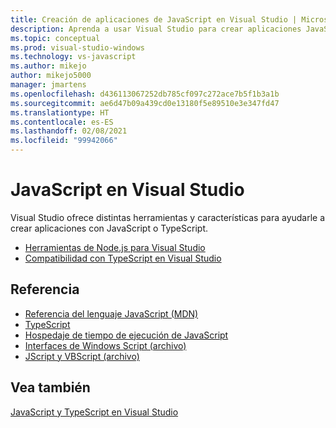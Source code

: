 ```yaml
---
title: Creación de aplicaciones de JavaScript en Visual Studio | Microsoft Docs
description: Aprenda a usar Visual Studio para crear aplicaciones JavaScript.
ms.topic: conceptual
ms.prod: visual-studio-windows
ms.technology: vs-javascript
ms.author: mikejo
author: mikejo5000
manager: jmartens
ms.openlocfilehash: d436113067252db785cf097c272ace7b5f1b3a1b
ms.sourcegitcommit: ae6d47b09a439cd0e13180f5e89510e3e347fd47
ms.translationtype: HT
ms.contentlocale: es-ES
ms.lasthandoff: 02/08/2021
ms.locfileid: "99942066"
---
```

# <a name="javascript-in-visual-studio"></a>JavaScript en Visual Studio

Visual Studio ofrece distintas herramientas y características para ayudarle a crear aplicaciones con JavaScript o TypeScript.

- [Herramientas de Node.js para Visual Studio](/visualstudio/ide/quickstart-nodejs)
- [Compatibilidad con TypeScript en Visual Studio](/visualstudio/javascript/javascript-in-vs-2019)

## <a name="reference"></a>Referencia

- [Referencia del lenguaje JavaScript (MDN)](https://developer.mozilla.org/en-US/docs/Web/JavaScript/Reference)
- [TypeScript](http://www.typescriptlang.org/docs/tutorial.html)
- [Hospedaje de tiempo de ejecución de JavaScript](/microsoft-edge/hosting/javascript-runtime-hosting)
- [Interfaces de Windows Script (archivo)](/previous-versions/windows/internet-explorer/ie-developer/scripting-articles/fdee6589(v%3dvs.94))
- [JScript y VBScript (archivo)](/previous-versions/windows/internet-explorer/ie-developer/scripting-articles/d1et7k7c(v%3dvs.84))

## <a name="see-also"></a>Vea también

[JavaScript y TypeScript en Visual Studio](/visualstudio/javascript/)
